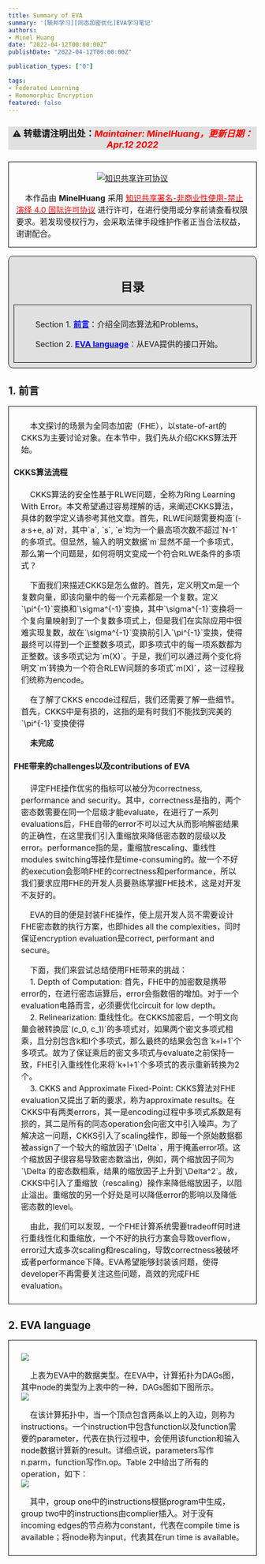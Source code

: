 ```yaml
---
title: Summary of EVA
summary: '[联邦学习][同态加密优化]EVA学习笔记'
authors:
- Minel Huang
date: “2022-04-12T00:00:00Z”
publishDate: "2022-04-12T00:00:00Z"

publication_types: ["0"]

tags: 
- Federated Learning
- Homomorphic Encryption
featured: false
---
```

<head>
<style>
    img{margin-left: 20px; margin-right: 20px;}
    #table th{text-align:center;}
    #table td{text-align:center;}
    p{margin-left: 15px; margin-right: 15px;}
    .div_catalogue{padding: 10px 10px; font-size: 16px; background-color: #E0E0E0; word-spacing:0px;  border:1px solid black; border-radius: 10px;}
    .div_licence{font-size: 16px; word-spacing:0px; border:1px solid black;}
    .div_learning_post{font-size: 16px; word-spacing:0px;}
    .div_indicate_source{font-size: 18px; word-spacing:0px; background-color: #E0E0E0;}
    .div_learning_post_boder{padding: 10px 10px; font-size: 16px; word-spacing:0px;  border:1px solid black;}
</style>
<!--支持网页公式显示-->    
<script type="text/javascript" src="https://cdn.mathjax.org/mathjax/latest/MathJax.js?config=AM_HTMLorMML-full"></script>
</head>

<body>

<div align="center" class="div_indicate_source">
  <h4>⚠ 转载请注明出处：<font color="red"><i>Maintainer: MinelHuang，更新日期：Apr.12 2022</i></font></h4>
  <div align="left">
  <font size="2px">
  </font>
  </div>
</div>

<div class="div_licence">
  <br>
  <div align="center">
      <a rel="license" href="http://creativecommons.org/licenses/by-nc-nd/4.0/"><img alt="知识共享许可协议" style="border-width:0; margin-left: 20px; margin-right: 20px;" src="https://i.creativecommons.org/l/by-nc-nd/4.0/88x31.png" /></a>
  </div>
  <p>
  &nbsp;&nbsp;&nbsp;&nbsp;本<span xmlns:dct="http://purl.org/dc/terms/" href="http://purl.org/dc/dcmitype/Text" rel="dct:type">作品</span>由 <span xmlns:cc="http://creativecommons.org/ns#" property="cc:attributionName"><b>MinelHuang</b></span> 采用 <a rel="license" href="http://creativecommons.org/licenses/by-nc-nd/4.0/"><font color="red">知识共享署名-非商业性使用-禁止演绎 4.0 国际许可协议</font></a> 进行许可，在进行使用或分享前请查看权限要求。若发现侵权行为，会采取法律手段维护作者正当合法权益，谢谢配合。
  </p>
</div>

<br>

<div class="div_catalogue">
  <div align="center">
    <h2> 目录 </h2>
    <p>
  </div>
  <div class="div_learning_post_boder">
    <p>
    &nbsp;&nbsp;&nbsp;&nbsp;Section 1. <a href="#section1"><font color="blue"><b>前言</b></font></a>：介绍全同态算法和Problems。
    <p>
    &nbsp;&nbsp;&nbsp;&nbsp;Section 2. <a href="#section2"><font color="blue"><b>EVA language</b></font></a>：从EVA提供的接口开始。
  </div>
</div>

<h2><a name="section1">1. 前言</a></h2>
<div class="div_learning_post_boder">
  <p>
  &nbsp;&nbsp;&nbsp;&nbsp;本文探讨的场景为全同态加密（FHE），以state-of-art的CKKS为主要讨论对象。在本节中，我们先从介绍CKKS算法开始。<br>

  <h4>CKKS算法流程</h4>
  <p>
  &nbsp;&nbsp;&nbsp;&nbsp;CKKS算法的安全性基于RLWE问题，全称为Ring Learning With Error。本文希望通过容易理解的话，来阐述CKKS算法，具体的数学定义请参考其他文章。首先，RLWE问题需要构造`(-a·s+e, a)`对，其中`a`, `s`, `e`均为一个最高项次数不超过`N-1`的多项式。但显然，输入的明文数据`m`显然不是一个多项式，那么第一个问题是，如何将明文变成一个符合RLWE条件的多项式？<br>
  <p>
  &nbsp;&nbsp;&nbsp;&nbsp;下面我们来描述CKKS是怎么做的。首先，定义明文m是一个复数向量，即该向量中的每一个元素都是一个复数。定义`\pi^{-1}`变换和`\sigma^{-1}`变换，其中`\sigma^{-1}`变换将一个复向量映射到了一个复数多项式上，但是我们在实际应用中很难实现复数，故在`\sigma^{-1}`变换前引入`\pi^{-1}`变换，使得最终可以得到一个正整数多项式，即多项式中的每一项系数都为正整数。该多项式记为`m(X)`。于是，我们可以通过两个变化将明文`m`转换为一个符合RLEW问题的多项式`m(X)`，这一过程我们统称为encode。<br>
  <p>
  &nbsp;&nbsp;&nbsp;&nbsp;在了解了CKKS encode过程后，我们还需要了解一些细节。首先，CKKS中是有损的，这指的是有时我们不能找到完美的`\pi^{-1}`变换使得<br>

  <p>
  &nbsp;&nbsp;&nbsp;&nbsp;<b>未完成</b>

  <h4>FHE带来的challenges以及contributions of EVA</h4>
  <p>
  &nbsp;&nbsp;&nbsp;&nbsp;评定FHE操作优劣的指标可以被分为correctness, performance and security。其中，correctness是指的，两个密态数需要在同一个层级才能evaluate，在进行了一系列evaluations后，FHE自带的error不可以过大从而影响解密结果的正确性，在这里我们引入重缩放来降低密态数的层级以及error。performance指的是，重缩放rescaling、重线性modules switching等操作是time-consuming的。故一个不好的execution会影响FHE的correctness和performance，所以我们要求应用FHE的开发人员要熟练掌握FHE技术，这是对开发不友好的。<br>
  <p>
  &nbsp;&nbsp;&nbsp;&nbsp;EVA的目的便是封装FHE操作，使上层开发人员不需要设计FHE密态数的执行方案，也即hides all the complexities，同时保证encryption evaluation是correct, performant and secure。<br>
  <p>
  &nbsp;&nbsp;&nbsp;&nbsp;下面，我们来尝试总结使用FHE带来的挑战：<br>
  &nbsp;&nbsp;&nbsp;&nbsp;1. Depth of Computation: 首先，FHE中的加密数是携带error的，在进行密态运算后，error会指数倍的增加。对于一个evaluation电路而言，必须要优化circuit for low depth。<br>
  &nbsp;&nbsp;&nbsp;&nbsp;2. Relinearization: 重线性化。在CKKS加密后，一个明文向量会被转换层`(c_0, c_1)`的多项式对，如果两个密文多项式相乘，且分别包含k和l个多项式，那么最终的结果会包含`k+l+1`个多项式。故为了保证乘后的密文多项式与evaluate之前保持一致，FHE引入重线性化来将`k+l+1`个多项式的表示重新转换为2个。<br>
  &nbsp;&nbsp;&nbsp;&nbsp;3. CKKS and Approximate Fixed-Point: CKKS算法对FHE evaluation又提出了新的要求，称为approximate results。在CKKS中有两类errors，其一是encoding过程中多项式系数是有损的，其二是所有的同态operation会向密文中引入噪声。为了解决这一问题，CKKS引入了scaling操作，即每一个原始数据都被assign了一个较大的缩放因子`\Delta`，用于掩盖error项。这个缩放因子很容易导致密态数溢出，例如，两个缩放因子同为`\Delta`的密态数相乘，结果的缩放因子上升到`\Delta^2`。故，CKKS中引入了重缩放（rescaling）操作来降低缩放因子，以阻止溢出。重缩放的另一个好处是可以降低error的影响以及降低密态数的level。<br>
  <p>
  &nbsp;&nbsp;&nbsp;&nbsp;由此，我们可以发现，一个FHE计算系统需要tradeoff何时进行重线性化和重缩放，一个不好的执行方案会导致overflow，error过大或多次scaling和rescaling，导致correctness被破坏或者performance下降。EVA希望能够封装该问题，使得developer不再需要关注这些问题，高效的完成FHE evaluation。
</div>

<h2><a name="section2">2. EVA language</a></h2>
<div class="div_learning_post_boder">
  <p>
  <img src="pic/2.1.png" style="margin: 0 auto;"><br>
  <p>
  &nbsp;&nbsp;&nbsp;&nbsp;上表为EVA中的数据类型。在EVA中，计算拓扑为DAGs图，其中node的类型为上表中的一种，DAGs图如下图所示。<br>
  <img src="pic/2.2.png" style="margin: 0 auto;"><br>
  <p>
  &nbsp;&nbsp;&nbsp;&nbsp;在该计算拓扑中，当一个顶点包含两条以上的入边，则称为instructions。一个instruction中包含function以及function需要的parameter，代表在执行过程中，会使用该function和输入node数据计算新的result。详细点说，parameters写作n.parm，function写作n.op。Table 2中给出了所有的operation，如下：<br>
  <img src="pic/2.3.png" style="margin: 0 auto;"><br>
  <p>
  &nbsp;&nbsp;&nbsp;&nbsp;其中，group one中的instructions根据program中生成，group two中的instructions由complier插入。对于没有incoming edges的节点称为constant，代表在compile time is available；将node称为input，代表其在run time is available。
</div>

